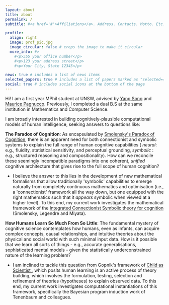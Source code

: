```yaml
---
layout: about
title: about
permalink: /
subtitle: #<a href='#'>Affiliations</a>. Address. Contacts. Motto. Etc.

profile:
  align: right
  image: prof_pic.jpg
  image_circular: false # crops the image to make it circular
  more_info: #>
    #<p>555 your office number</p>
    #<p>123 your address street</p>
    #<p>Your City, State 12345</p>

news: true # includes a list of news items
selected_papers: true # includes a list of papers marked as "selected={true}"
social: true # includes social icons at the bottom of the page
---
```


Hi! I am a first year MPhil student at UNSW, advised by [Yang Song](https://cgi.cse.unsw.edu.au/~ysong/) and [Maurice Pagnucco](https://cgi.cse.unsw.edu.au/~morri/). Previously, I completed a dual B.S at the same institution in Mathematics and Computer Science.

I am broadly interested in building cognitively-plausible computational models of human intelligence, seeking answers to questions like: 

**The Paradox of Cognition**: As encapsulated by  <a href="https://home.csulb.edu/~cwallis/382/readings/482/smolensky.proper.treat.pdf">Smolensky's Paradox of Cognition</a>, there is an apparent need for both connectionist and symbolic systems to explain the full range of human cognitive capabilities (<i> neural</i>: e.g., fluidity, statistical sensitivity, and perceptual grounding, <i> symbolic </i>: e.g., structured reasoning and compositionality). How can we reconcile these seemingly incompatible paradigms into one coherent, <i> unified </i> cognitive architecture that gives rise to the full scope of human cognition? 
  - I believe the answer to this lies in the development of new mathematical formalisms that allow traditionally 'symbolic' capabilities to emerge naturally from completely continuous mathematics and optimisation (i.e., a 'connectionist' framework all the way down, but one equipped with the right mathematics such that it <i> appears </i> symbolic when viewed at a higher level). To this end, my current work investigates the mathematical framework of the <a href="https://www.colorado.edu/ics/sites/default/files/attached-files/92-08.pdf">Integrated Connectionist Symbolic theory for cognition</a> (Smolensky, Legendre and Miyata).

**How Humans Learn So Much From So Little**: The fundamental mystery of cognitive science contemplates how humans, even as infants, can acquire complex concepts, causal relationships, and intuitive theories about the physical and social world with such minimal input data. How is it possible that we learn all sorts of things - e.g., accurate generalisations, sophisticated mental models - given the statistically underconstrained nature of the learning problem? 
  - I am inclined to tackle this question from Gopnik's framework of <a href="https://www.jstor.org/stable/188064"> Child as Scientist </a>, which posits human learning is an active process of theory building, which involves the formulation, testing, selection and refinement of theories (hypotheses) to explain observed data. To this end, my current work investigates computational instantiations of this framework, specifically the Bayesian program induction work of Tenenbaum and colleagues. 

